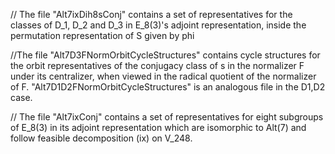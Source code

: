 // The file "Alt7ixDih8sConj" contains a set of representatives for the classes of D_1, D_2 and D_3 in E_8(3)'s adjoint representation, inside the permutation representation of S given by phi

//The file "Alt7D3FNormOrbitCycleStructures" contains cycle structures for the orbit representatives of the conjugacy class of s in the normalizer F under its centralizer, when viewed in the radical quotient of the normalizer of F. "Alt7D1D2FNormOrbitCycleStructures" is an analogous file in the D1,D2 case.

// The file "Alt7ixConj" contains a set of representatives for eight subgroups of E_8(3) in its adjoint representation which are isomorphic to Alt(7) and follow feasible decomposition (ix) on V_248.
